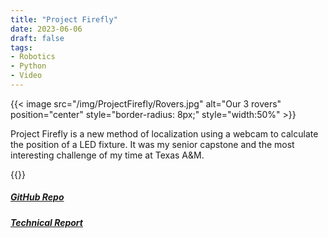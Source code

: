 ```yaml
---
title: "Project Firefly"
date: 2023-06-06
draft: false
tags:
- Robotics
- Python
- Video
---
```


{{< image src="/img/ProjectFirefly/Rovers.jpg" alt="Our 3 rovers" position="center" style="border-radius: 8px;" style="width:50%" >}}

Project Firefly is a new method of localization using a webcam to calculate the position of a LED fixture. It was my senior capstone and the most interesting challenge of my time at Texas A&M. 

{{<youtube MSs9HHhLadw>}} 


##### [GitHub Repo](https://github.com/GarettMorrison/ProjectFirefly)
##### [Technical Report](/img/ProjectFirefly/FireFly_Technical_Report.pdf)
